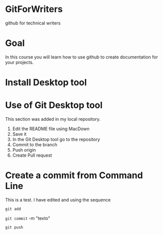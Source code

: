 # GitForWriters
github for technical writers

# Goal
In this course you will learn how to use github to create documentation for your projects. 

# Install Desktop tool

# Use of Git Desktop tool 

This section was added in my local repository.

1. Edit the README file using MacDown
2. Save it
3. In the Git Desktop tool go to the repository
4. Commit to the branch 
5. Push origin
6. Create Pull request 

# Create a commit from Command Line 


This is a test. I have edited and using the sequence 

`git add`

`git commit` -m "texto"

`git push`



